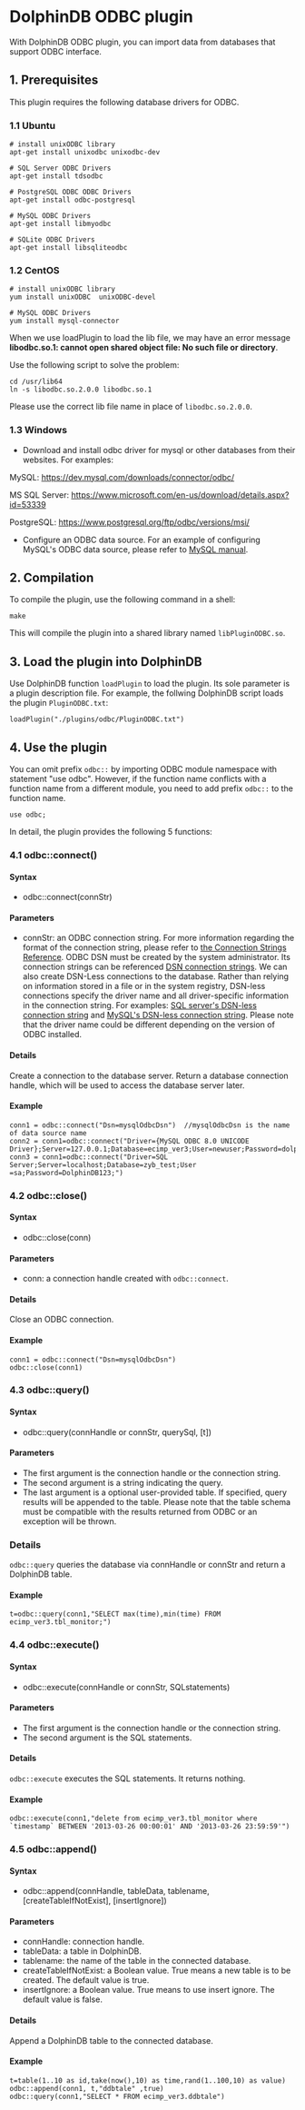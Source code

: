 # DolphinDB ODBC plugin

With DolphinDB ODBC plugin, you can import data from databases that support ODBC interface.

## 1. Prerequisites

This plugin requires the following database drivers for ODBC. 

### 1.1 Ubuntu
```
# install unixODBC library
apt-get install unixodbc unixodbc-dev

# SQL Server ODBC Drivers
apt-get install tdsodbc

# PostgreSQL ODBC ODBC Drivers
apt-get install odbc-postgresql

# MySQL ODBC Drivers
apt-get install libmyodbc

# SQLite ODBC Drivers
apt-get install libsqliteodbc
```

### 1.2 CentOS
```
# install unixODBC library
yum install unixODBC  unixODBC-devel

# MySQL ODBC Drivers
yum install mysql-connector
```

When we use loadPlugin to load the lib file, we may have an error message **libodbc.so.1: cannot open shared object file: No such file or directory**.

Use the following script to solve the problem:
```
cd /usr/lib64
ln -s libodbc.so.2.0.0 libodbc.so.1
```
Please use the correct lib file name in place of ```libodbc.so.2.0.0```.

### 1.3 Windows

* Download and install odbc driver for mysql or other databases from their websites. For examples:

MySQL: https://dev.mysql.com/downloads/connector/odbc/

MS SQL Server: https://www.microsoft.com/en-us/download/details.aspx?id=53339

PostgreSQL: https://www.postgresql.org/ftp/odbc/versions/msi/

* Configure an ODBC data source. For an example of configuring MySQL's ODBC data source, please refer to [MySQL manual](https://dev.mysql.com/doc/connector-odbc/en/connector-odbc-configuration-dsn-windows-5-2.html).

## 2. Compilation

To compile the plugin, use the following command in a shell:
```
make
```
This will compile the plugin into a shared library named ```libPluginODBC.so```. 

## 3. Load the plugin into DolphinDB

Use DolphinDB function `loadPlugin` to load the plugin. Its sole parameter is a plugin description file. For example, the follwing DolphinDB script loads the plugin ```PluginODBC.txt```:
```
loadPlugin("./plugins/odbc/PluginODBC.txt")
```

## 4. Use the plugin

You can omit prefix ```odbc::``` by importing ODBC module namespace with statement "use odbc". However, if the function name conflicts with a function name from a different module, you need to add prefix ```odbc::``` to the function name.

```
use odbc;
```

In detail, the plugin provides the following 5 functions:

### 4.1 odbc::connect()

#### Syntax
* odbc::connect(connStr)

#### Parameters
* connStr: an ODBC connection string. For more information regarding the format of the connection string, please refer to [the Connection Strings Reference](https://www.connectionstrings.com). ODBC DSN must be created by the system administrator. Its connection strings can be referenced [DSN connection strings](https://www.connectionstrings.com/dsn/). We can also create DSN-Less connections to the database. Rather than relying on information stored in a file or in the system registry, DSN-less connections specify the driver name and all driver-specific information in the connection string. For examples: [SQL server's DSN-less connection string](https://www.connectionstrings.com/sql-server/) and [MySQL's DSN-less connection string](https://www.connectionstrings.com/mysql/). Please note that the driver name could be different depending on the version of ODBC installed.

#### Details

Create a connection to the database server. Return a database connection handle, which will be used to access the database server later.

#### Example
```
conn1 = odbc::connect("Dsn=mysqlOdbcDsn")  //mysqlOdbcDsn is the name of data source name
conn2 = conn1=odbc::connect("Driver={MySQL ODBC 8.0 UNICODE Driver};Server=127.0.0.1;Database=ecimp_ver3;User=newuser;Password=dolphindb123;Option=3;") 
conn3 = conn1=odbc::connect("Driver=SQL Server;Server=localhost;Database=zyb_test;User =sa;Password=DolphinDB123;")  
```

### 4.2 odbc::close()

#### Syntax
* odbc::close(conn)

#### Parameters
* conn: a connection handle created with `odbc::connect`.

#### Details
Close an ODBC connection.

#### Example
```
conn1 = odbc::connect("Dsn=mysqlOdbcDsn") 
odbc::close(conn1)
```

### 4.3 odbc::query()

#### Syntax
* odbc::query(connHandle or connStr, querySql, [t])

#### Parameters
* The first argument is the connection handle or the connection string.    
* The second argument is a string indicating the query.
* The last argument is a optional user-provided table. If specified, query results will be appended to the table. Please note that the table schema must be compatible with the results returned from ODBC or an exception will be thrown.

### Details
```odbc::query``` queries the database via connHandle or connStr and return a DolphinDB table.

#### Example
```
t=odbc::query(conn1,"SELECT max(time),min(time) FROM ecimp_ver3.tbl_monitor;")
```

### 4.4 odbc::execute()

#### Syntax
* odbc::execute(connHandle or connStr, SQLstatements)

#### Parameters
* The first argument is the connection handle or the connection string.    
* The second argument is the SQL statements.   

#### Details
```odbc::execute``` executes the SQL statements. It returns nothing. 

#### Example
```
odbc::execute(conn1,"delete from ecimp_ver3.tbl_monitor where `timestamp` BETWEEN '2013-03-26 00:00:01' AND '2013-03-26 23:59:59'")
```  

### 4.5 odbc::append()

#### Syntax
 * odbc::append(connHandle, tableData, tablename, [createTableIfNotExist], [insertIgnore])


#### Parameters
* connHandle: connection handle.
* tableData: a table in DolphinDB.    
* tablename: the name of the table in the connected database.  
* createTableIfNotExist: a Boolean value. True means a new table is to be created. The default value is true.
* insertIgnore: a Boolean value. True means to use insert ignore. The default value is false.

#### Details
Append a DolphinDB table to the connected database.

#### Example
```
t=table(1..10 as id,take(now(),10) as time,rand(1..100,10) as value)
odbc::append(conn1, t,"ddbtale" ,true)
odbc::query(conn1,"SELECT * FROM ecimp_ver3.ddbtale")
```

